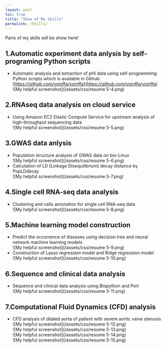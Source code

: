 ```yaml
---
layout: post
toc: true
title: "Show of My Skills"
permalink: /Skills/
---
```

<div align='cneter'>
<front face="微软雅黑" size="70">Parts of my skills will be show here!</front>
</div>

## 1.Automatic experiment data anlysis by self-programing Python scripts
- Automatic analysis and extraction of pHi data using self-programming Python scripts which is available in Github: [https://github.com/yoinffa/yoinffa](https://github.com/yoinffa/yoinffa)  
![My helpful screenshot](/assets/css/resume 5-4.png)

## 2.RNAseq data analysis on cloud service
- Using Amazon EC2 Elastic Compute Service for upstream analysis of high-throughput sequencing data  
![My helpful screenshot](/assets/css/resume 5-5.png)

## 3.GWAS data anlysis
- Population structure analysis of GWAS data on bio-Linux  
![My helpful screenshot](/assets/css/resume 5-6.png)
- Calculation of LD (Linkage Disequilibrium) decay distance by PopLDdecay  
![My helpful screenshot](/assets/css/resume 5-7.png)

## 4.Single cell RNA-seq data analysis
- Clustering and cells annotation for single cell RNA-seq data  
![My helpful screenshot](/assets/css/resume 5-8.png)

## 5.Machine learning model construction
- Predict the occurrence of diseases using decision tree and neural network machine learning models  
![My helpful screenshot](/assets/css/resume 5-9.png)
- Construction of Lasso regression model and Ridge regression model  
![My helpful screenshot](/assets/css/resume 5-10.png)

## 6.Sequence and clinical data analysis
- Sequence and clinical data analysis using Biopython and Perl  
![My helpful screenshot](/assets/css/resume 5-11.png)  

## 7.Computational Fluid Dynamics (CFD) analysis
- CFD analysis of dilated aorta of patient with severe aortic valve stenosis  
![My helpful screenshot](/assets/css/resume 5-12.png)  
![My helpful screenshot](/assets/css/resume 5-13.png)  
![My helpful screenshot](/assets/css/resume 5-14.png)  
![My helpful screenshot](/assets/css/resume 5-15.png)
